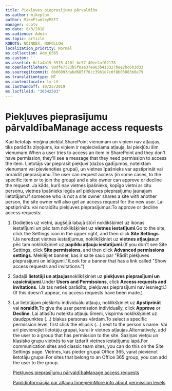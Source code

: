 ```yaml
---
title: Piekļuves pieprasījumu pārvaldība
ms.author: mikeplum
author: MikePlumleyMSFT
manager: scotv
ms.date: 8/3/2018
ms.audience: Admin
ms.topic: article
ROBOTS: NOINDEX, NOFOLLOW
localization_priority: Normal
ms.collection: Adm_O365
ms.custom: ''
ms.assetid: 6c1a4b19-5915-428f-bc57-40ee2af62178
ms.openlocfilehash: 90dfe7323b5f0ae37e963b413327bee2bc6b3d33
ms.sourcegitcommit: 0b06093dabd685f76cc39b1d7c0f8b03883b6e79
ms.translationtype: MT
ms.contentlocale: lv-LV
ms.lasthandoff: 10/25/2019
ms.locfileid: "36542503"
---
```

# <a name="manage-access-requests"></a><span data-ttu-id="cbc34-102">Piekļuves pieprasījumu pārvaldība</span><span class="sxs-lookup"><span data-stu-id="cbc34-102">Manage access requests</span></span>

<span data-ttu-id="cbc34-103">Kad lietotājs mēģina piekļūt SharePoint vienumam un viņiem nav atļaujas, tiks parādīts ziņojums, ka viņiem ir nepieciešama atļauja, lai piekļūtu šim vienumam.</span><span class="sxs-lookup"><span data-stu-id="cbc34-103">When a user tries to access an item in SharePoint and they don't have permission, they'll see a message that they need permission to access the item.</span></span> <span data-ttu-id="cbc34-104">Lietotājs var pieprasīt piekļuvi (dažos gadījumos, noteiktam vienumam vai pievienoties grupai), un vietnes īpašnieks var apstiprināt vai noraidīt pieprasījumu.</span><span class="sxs-lookup"><span data-stu-id="cbc34-104">The user can request access (in some cases, to the specific item or to join the group) and a site owner can approve or decline the request.</span></span> <span data-ttu-id="cbc34-105">Ja kāds, kurš nav vietnes īpašnieks, kopīgo vietni ar citu personu, vietnes īpašnieks iegūs arī piekļuves pieprasījumu jaunajam lietotājam.</span><span class="sxs-lookup"><span data-stu-id="cbc34-105">If someone who is not a site owner shares a site with another person, the site owner will also get an access request for the new user.</span></span> <span data-ttu-id="cbc34-106">Lai apstiprinātu vai noraidītu piekļuves pieprasījumus:</span><span class="sxs-lookup"><span data-stu-id="cbc34-106">To approve or decline access requests:</span></span>
  
1. <span data-ttu-id="cbc34-107">Dodieties uz vietni, augšējā labajā stūrī noklikšķiniet uz ikonas iestatījumi un pēc tam noklikšķiniet uz **vietnes iestatījumi**.</span><span class="sxs-lookup"><span data-stu-id="cbc34-107">Go to the site, click the Settings icon in the upper right, and then click **Site Settings**.</span></span> <span data-ttu-id="cbc34-108">(Ja neredzat vietnes iestatījumus, noklikšķiniet uz **vietnes atļaujas**un pēc tam noklikšķiniet uz **papildu atļauju iestatījumi**.</span><span class="sxs-lookup"><span data-stu-id="cbc34-108">(If you don't see Site Settings, click **Site permissions**, and then click **Advanced permissions settings**.</span></span> <span data-ttu-id="cbc34-109">Meklējiet banner, kas ir saite sauc par "Rādīt piekļuves pieprasījumi un ielūgumi.")</span><span class="sxs-lookup"><span data-stu-id="cbc34-109">Look for a banner that has a link called "Show access requests and invitations.")</span></span>
    
2. <span data-ttu-id="cbc34-110">Sadaļā **lietotāji un atļaujas**noklikšķiniet uz **piekļuves pieprasījumi un uzaicinājumi**.</span><span class="sxs-lookup"><span data-stu-id="cbc34-110">Under **Users and Permissions**, click **Access requests and invitations**.</span></span> <span data-ttu-id="cbc34-111">(Ja tas netiek parādīts, piekļuves pieprasījumi nav iesniegti.)</span><span class="sxs-lookup"><span data-stu-id="cbc34-111">(If this doesn't appear, no access requests have been made.)</span></span>
    
3. <span data-ttu-id="cbc34-112">Lai lietotājam piešķirtu individuālu atļauju, noklikšķiniet uz **Apstiprināt** vai **noraidīt**.</span><span class="sxs-lookup"><span data-stu-id="cbc34-112">To give the user permission individually, click **Approve** or **Decline**.</span></span> <span data-ttu-id="cbc34-113">Lai atlasītu noteiktu atļauju līmeni, vispirms noklikšķiniet uz daudzpunktes (...) blakus personas vārdam.</span><span class="sxs-lookup"><span data-stu-id="cbc34-113">To select a specific permission level, first click the ellipsis (...) next to the person's name.</span></span> <span data-ttu-id="cbc34-114">Vai arī pievienojiet lietotāju grupai, kurai ir vietnes atļaujas.</span><span class="sxs-lookup"><span data-stu-id="cbc34-114">Alternatively, add the user to a group that has permission to the site.</span></span> <span data-ttu-id="cbc34-115">Saziņas vietņu un klasisko grupu vietnēs to var izdarīt vietnes iestatījumu lapā.</span><span class="sxs-lookup"><span data-stu-id="cbc34-115">For communication sites and classic team sites, you can do this on the Site Settings page.</span></span> <span data-ttu-id="cbc34-116">Vietnes, kas pieder grupai Office 365, varat pievienot lietotāju grupai.</span><span class="sxs-lookup"><span data-stu-id="cbc34-116">For sites that belong to an Office 365 group, you can add the user to the group.</span></span>
    
    [<span data-ttu-id="cbc34-117">Piekļuves pieprasījumu pārvaldība</span><span class="sxs-lookup"><span data-stu-id="cbc34-117">Manage access requests </span></span>](https://go.microsoft.com/fwlink/?linkid=2008747)
    
    [<span data-ttu-id="cbc34-118">Papildinformācija par atļauju līmeņiem</span><span class="sxs-lookup"><span data-stu-id="cbc34-118">More info about permission levels</span></span>](https://go.microsoft.com/fwlink/?linkid=867071)
    

